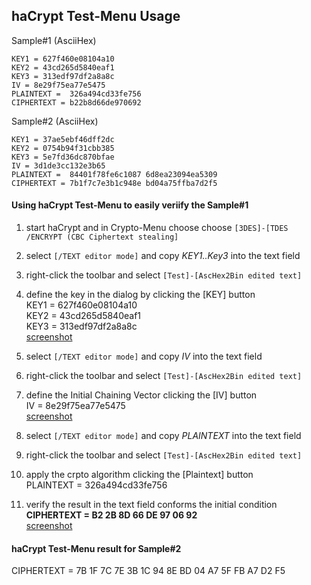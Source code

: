 ## haCrypt Test-Menu Usage

Sample#1 (AsciiHex)  

```
KEY1 = 627f460e08104a10 
KEY2 = 43cd265d5840eaf1
KEY3 = 313edf97df2a8a8c
IV = 8e29f75ea77e5475
PLAINTEXT =  326a494cd33fe756
CIPHERTEXT = b22b8d66de970692
```

Sample#2 (AsciiHex)  

```
KEY1 = 37ae5ebf46dff2dc          
KEY2 = 0754b94f31cbb385
KEY3 = 5e7fd36dc870bfae
IV = 3d1de3cc132e3b65
PLAINTEXT =  84401f78fe6c1087 6d8ea23094ea5309
CIPHERTEXT = 7b1f7c7e3b1c948e bd04a75ffba7d2f5
```

#### Using haCrypt Test-Menu to easily veriify the Sample#1

1) start haCrypt and in Crypto-Menu choose choose `[3DES]-[TDES /ENCRYPT (CBC Ciphertext stealing]`  
2) select `[/TEXT editor mode]`	and copy *KEY1..Key3* into the text field  
3) right-click the toolbar and select `[Test]-[AscHex2Bin edited text]`   
4) define the key in the dialog by clicking the [KEY] button   
KEY1 = 627f460e08104a10            
KEY2 = 43cd265d5840eaf1  
KEY3 = 313edf97df2a8a8c  
[screenshot](image/TestMenu01.jpg)  

5) select `[/TEXT editor mode]`	and copy *IV* into the text field  
6) right-click the toolbar and select `[Test]-[AscHex2Bin edited text]`   
7) define the Initial Chaining Vector clicking the [IV] button   
IV = 8e29f75ea77e5475  
[screenshot](image/TestMenu02.jpg)  
	
8) select `[/TEXT editor mode]`	and copy *PLAINTEXT* into the text field     
9) right-click the toolbar and select `[Test]-[AscHex2Bin edited text]`   
10) apply the crpto algorithm clicking the [Plaintext] button   
PLAINTEXT =  326a494cd33fe756   

11) verify the result in the text field conforms the initial condition  
**CIPHERTEXT = B2 2B 8D 66 DE 97 06 92**  
[screenshot](image/TestMenu03.jpg)  

#### haCrypt Test-Menu result for Sample#2

CIPHERTEXT = 7B 1F 7C 7E 3B 1C 94 8E BD 04 A7 5F FB A7 D2 F5  
